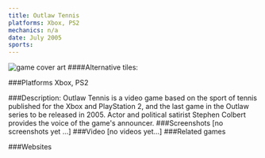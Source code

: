 ```yaml
---
title: Outlaw Tennis
platforms: Xbox, PS2
mechanics: n/a
date: July 2005
sports: 
---
```

![game cover art](//images.igdb.com/igdb/image/upload/t_cover_big/xcbifkfuyaxxq04wnliq.jpg "Logo Title Text 1")
####Alternative tiles:

###Platforms
Xbox, PS2

###Description:
Outlaw Tennis is a video game based on the sport of tennis published for the Xbox and PlayStation 2, and the last game in the Outlaw series to be released in 2005. Actor and political satirist Stephen Colbert provides the voice of the game's announcer.
###Screenshots
[no screenshots yet ...]
###Video
[no videos yet...]
###Related games

###Websites

